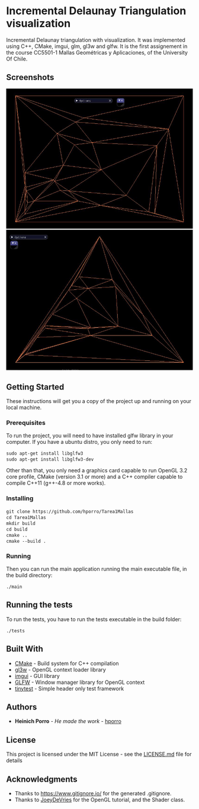 # Incremental Delaunay Triangulation visualization

Incremental Delaunay triangulation with visualization. It was implemented using C++, CMake, imgui, glm, gl3w and glfw. It is the first assignement in the course CC5501-1 Mallas Geométricas y Aplicaciones, of the University Of Chile.

## Screenshots

![Screenshot](screenshots/delaunaySqrt1.jpg)
![Screenshot](screenshots/delaunayTri1.jpg)

## Getting Started

These instructions will get you a copy of the project up and running on your local machine.

### Prerequisites

To run the project, you will need to have installed glfw library in your computer. If you have a ubuntu distro, you only need to run:

```
sudo apt-get install libglfw3
sudo apt-get install libglfw3-dev
```

Other than that, you only need a graphics card capable to run OpenGL 3.2 core profile, CMake (version 3.1 or more) and a C++ compiler capable to compile C++11 (g++-4.8 or more works).

### Installing

```
git clone https://github.com/hporro/Tarea1Mallas
cd Tarea1Mallas
mkdir build
cd build
cmake ..
cmake --build .
```

### Running

Then you can run the main application running the main executable file, in the build directory:

```
./main
```

## Running the tests

To run the tests, you have to run the tests executable in the build folder:

```
./tests
```

## Built With

* [CMake](https://cmake.org/) - Build system for C++ compilation
* [gl3w](https://github.com/skaslev/gl3w) - OpenGL context loader library
* [imgui](https://github.com/ocornut/imgui) - GUI library
* [GLFW](https://github.com/glfw/glfw) - Window manager library for OpenGL context
* [tinytest](https://github.com/joewalnes/tinytest) - Simple header only test framework

## Authors

* **Heinich Porro** - *He made the work* - [hporro](https://github.com/hporro)

## License

This project is licensed under the MIT License - see the [LICENSE.md](LICENSE.md) file for details

## Acknowledgments

* Thanks to https://www.gitignore.io/ for the generated .gitignore.
* Thanks to [JoeyDeVries](https://learnopengl.com/Getting-started/Hello-Triangle) for the OpenGL tutorial, and the Shader class.